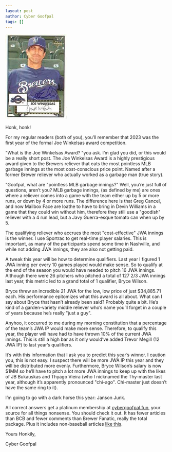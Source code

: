 ```yaml
---
layout: post
author: Cyber Goofpal
tags: []
---
```


![Joe Winklesas](images/joe.jpg)


Honk, honk!

For my regular readers (both of you), you’ll remember that 2023 was the first year of the formal Joe Winkelsas award competition.

"What is the Joe Winkelsas Award? "you ask. I’m glad you did, or this would be a really short post. The Joe Winkelsas Award is a highly prestigious award given to the Brewers reliever that eats the most pointless MLB garbage innings at the most cost-conscious price point. Named after a former Brewer reliever who actually worked as a garbage man (true story).

"Goofpal, what are "pointless MLB garbage innings?" Well, you’re just full of questions, aren’t you? MLB garbage innings, (as defined by me) are ones where a reliever comes into a game with the team either up by 5 or more runs, or down by 4 or more runs. The difference here is that Greg Cancel, and now Mailbox Face are loathe to have to bring in Devin Williams in a game that they could win without him, therefore they still use a "goodish" reliever with a 4 run lead, but a Javy Guerra-esque tomato can when up by 5.

The qualifying reliever who accrues the most "cost-effective" JWA innings is the winner. I use Sportrac to get real-time player salaries. This is important, as many of the participants spend some time in Nashville, and while not adding JWA innings, they are also not getting paid.

A tweak this year will be how to determine qualifiers. Last year I figured 1 JWA inning per every 10 games played would make sense. So to qualify at the end of the season you would have needed to pitch 16 JWA innings. Although there were 26 pitchers who pitched a total of 127 2/3 JWA innings last year, this metric led to a grand total of 1 qualifier, Bryce Wilson.

Bryce threw an incredible 21 JWA for the low, low price of just $34,885.71 each. His performance epitomizes what this award is all about. What can I say about Bryce that hasn’t already been said? Probably quite a bit. He’s kind of a garden-variety middle reliever who’s name you’ll forget in a couple of years because he’s really "just a guy".

Anyhoo, it occurred to me during my morning constitution that a percentage of the team’s JWA IP would make more sense. Therefore, to qualify this year, the player will have had to have thrown 10% of the current JWA innings. This is still a high bar as it only would’ve added Trevor Megill (12 JWA IP) to last year’s qualifiers.

It’s with this information that I ask you to predict this year’s winner. I caution you, this is not easy. I suspect there will be more JWA IP this year and they will be distributed more evenly. Furthermore, Bryce Wilson’s salary is now $1MM so he’ll have to pitch a lot more JWA innings to keep up with the likes of JB Bukauskas and Thyago Vieira (who I nicknamed the Thy-master last year, although it’s apparently pronounced "chi-ago". Chi-master just doesn’t have the same ring to it).

I’m going to go with a dark horse this year: Janson Junk.

All correct answers get a platinum membership at [cybergoofpal.fun](https://cybergoofpal.fun/), your source for all things nonsense. You should check it out. It has fewer articles than BCB and fewer comments than Brewer Fanatic, really the total package. Plus it includes non-baseball articles [like this](https://cybergoofpal.fun/cyber-goofpal-reviews-oppenheimer). 

Yours Honkily,

Cyber Goofpal
